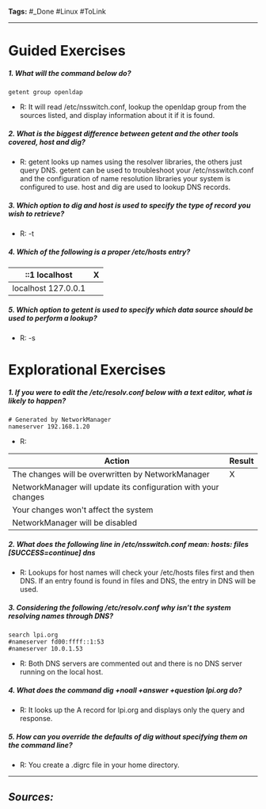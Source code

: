 **Tags:** #_Done 
#Linux  #ToLink 
- - -
# Guided Exercises
##### 1. What will the command below do?
```
getent group openldap
```
- R: It will read /etc/nsswitch.conf, lookup the openldap group from the sources listed, and
display information about it if it is found.
##### 2. What is the biggest difference between getent and the other tools covered, host and dig?
- R: getent looks up names using the resolver libraries, the others just query DNS. getent can be used to troubleshoot your /etc/nsswitch.conf and the configuration of name resolution libraries your system is configured to use. host and dig are used to lookup DNS records.
##### 3. Which option to dig and host is used to specify the type of record you wish to retrieve?
- R: -t
##### 4. Which of the following is a proper /etc/hosts entry?

| ::1 localhost       | X   |
| ------------------- | --- |
| localhost 127.0.0.1 |     |
##### 5. Which option to getent is used to specify which data source should be used to perform a lookup?
- R: -s
# Explorational Exercises
##### 1. If you were to edit the /etc/resolv.conf below with a text editor, what is likely to happen?
```
# Generated by NetworkManager
nameserver 192.168.1.20
```
- R:

| Action                                                         | Result |
| -------------------------------------------------------------- | ------ |
| The changes will be overwritten by NetworkManager              | X      |
| NetworkManager will update its configuration with your changes |        |
| Your changes won't affect the system                           |        |
| NetworkManager will be disabled                                |        |
##### 2. What does the following line in /etc/nsswitch.conf mean: hosts: files \[SUCCESS=continue] dns
- R:  Lookups for host names will check your /etc/hosts files first and then DNS. If an entry found is found in files and DNS, the entry in DNS will be used.
##### 3. Considering the following /etc/resolv.conf why isn’t the system resolving names through DNS?
```
search lpi.org
#nameserver fd00:ffff::1:53
#nameserver 10.0.1.53
```
- R: Both DNS servers are commented out and there is no DNS server running on the local host.
##### 4. What does the command dig +noall +answer +question lpi.org do?
- R: It looks up the A record for lpi.org and displays only the query and response.
##### 5. How can you override the defaults of dig without specifying them on the command line?
- R: You create a .digrc file in your home directory.

- - - 
## ***Sources:***